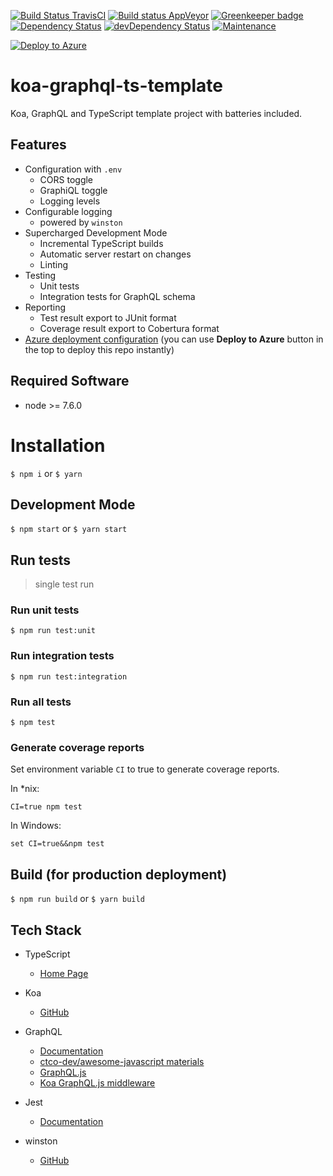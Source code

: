 [![Build Status TravisCI](https://travis-ci.org/ctco-dev/koa-graphql-ts-template.svg?branch=master)](https://travis-ci.org/ctco-dev/koa-graphql-ts-template)
[![Build status AppVeyor](https://ci.appveyor.com/api/projects/status/github/ctco-dev/koa-graphql-ts-template?branch=master&svg=true)](https://ci.appveyor.com/project/aeldar/koa-graphql-ts-template/branch/master)
[![Greenkeeper badge](https://badges.greenkeeper.io/ctco-dev/koa-graphql-ts-template.svg)](https://greenkeeper.io/)
[![Dependency Status](https://david-dm.org/ctco-dev/koa-graphql-ts-template/master.svg)](https://david-dm.org/ctco-dev/koa-graphql-ts-template/master)
[![devDependency Status](https://david-dm.org/ctco-dev/koa-graphql-ts-template/master/dev-status.svg)](https://david-dm.org/ctco-dev/koa-graphql-ts-template/master#info=devDependencies)
[![Maintenance](https://img.shields.io/maintenance/yes/2017.svg)]()

[![Deploy to Azure](http://azuredeploy.net/deploybutton.png)](https://azuredeploy.net/)

# koa-graphql-ts-template

Koa, GraphQL and TypeScript template project with batteries included.

## Features

- Configuration with `.env`
  - CORS toggle
  - GraphiQL toggle
  - Logging levels
- Configurable logging 
  - powered by `winston`  
- Supercharged Development Mode
  - Incremental TypeScript builds
  - Automatic server restart on changes
  - Linting
- Testing
  - Unit tests
  - Integration tests for GraphQL schema
- Reporting
  - Test result export to JUnit format
  - Coverage result export to Cobertura format
- [Azure deployment configuration](cloud/azure#deployment)
 (you can use __Deploy to Azure__ button in the top to deploy this repo instantly)  

## Required Software

- node >= 7.6.0

# Installation

`$ npm i` or `$ yarn`

## Development Mode

`$ npm start` or `$ yarn start`

## Run tests

> single test run

### Run unit tests

`$ npm run test:unit`

### Run integration tests

`$ npm run test:integration`

### Run all tests

`$ npm test`

### Generate coverage reports

Set environment variable `CI` to true to generate coverage reports.

In *nix:

`CI=true npm test`

In Windows:

`set CI=true&&npm test`

## Build (for production deployment)

`$ npm run build` or `$ yarn build`

## Tech Stack

- TypeScript
  - [Home Page](https://www.typescriptlang.org/)

- Koa
  - [GitHub](https://github.com/koajs/koa)

- GraphQL
  - [Documentation](http://graphql.org/learn/)
  - [ctco-dev/awesome-javascript materials](https://github.com/ctco-dev/awesome-javascript#graphql)
  - [GraphQL.js](http://graphql.org/graphql-js/)
  - [Koa GraphQL.js middleware](https://github.com/chentsulin/koa-graphql)

- Jest
  - [Documentation](https://facebook.github.io/jest/docs/en/getting-started.html)

- winston
  - [GitHub](https://github.com/winstonjs/winston)

